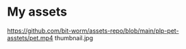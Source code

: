 # My assets

https://github.com/bit-worm/assets-repo/blob/main/plp-pet-asstets/pet.mp4
thumbnail.jpg
